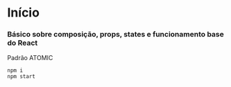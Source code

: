 # Início

### Básico sobre composição, props, states e funcionamento base do React

Padrão ATOMIC  

```npm i```  
```npm start```  